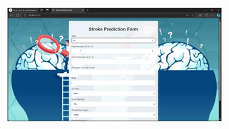 ![No Stroke GIF](https://raw.githubusercontent.com/malek-jlassi/stroke-risk-prediction/refs/heads/master/No-Stroke.gif)
